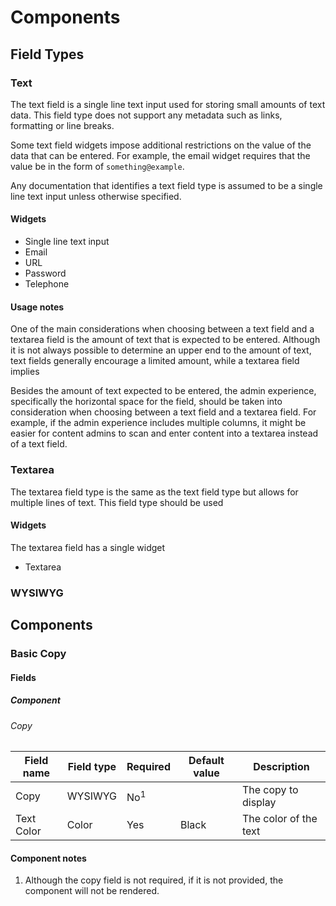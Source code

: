 # Components

## Field Types

### Text

The text field is a single line text input used for storing small amounts of text data. This field type does not
support any metadata such as links, formatting or line breaks.

Some text field widgets impose additional restrictions on the value of the data that can be entered. For example, the
email widget requires that the value be in the form of `something@example`.

Any documentation that identifies a text field type is assumed to be a single line text input unless otherwise
specified.

#### Widgets

- Single line text input
- Email
- URL
- Password
- Telephone

#### Usage notes

One of the main considerations when choosing between a text field and a textarea field is the amount of text that is
expected to be entered. Although it is not always possible to determine an upper end to the amount of text,
text fields generally encourage a limited amount, while a textarea field implies

Besides the amount of text expected to be entered, the admin experience, specifically the horizontal space for the
field, should be taken into consideration when choosing between a text field and a textarea field. For example, if
the admin experience includes multiple columns, it might be easier for content admins to scan and enter content
into a textarea instead of a text field.

### Textarea

The textarea field type is the same as the text field type but allows for multiple lines of text. This field type should
be used

#### Widgets

The textarea field has a single widget

- Textarea

### WYSIWYG

## Components

### Basic Copy

#### Fields

##### Component

###### Copy

| Field name | Field type | Required       | Default value | Description           |
|------------|------------|----------------|---------------|-----------------------|
| Copy       | WYSIWYG    | No<sup>1</sup> |               | The copy to display   |
| Text Color | Color      | Yes            | Black         | The color of the text |

#### Component notes

1. Although the copy field is not required, if it is not provided, the component will not be rendered.


